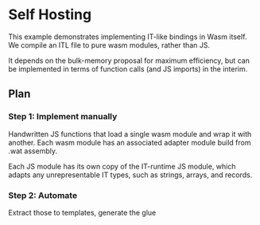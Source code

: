 # Self Hosting

This example demonstrates implementing IT-like bindings in Wasm itself. We
compile an ITL file to pure wasm modules, rather than JS.

It depends on the bulk-memory proposal for maximum efficiency, but can be
implemented in terms of function calls (and JS imports) in the interim.

## Plan

### Step 1: Implement manually

Handwritten JS functions that load a single wasm module and wrap it with another.
Each wasm module has an associated adapter module build from .wat assembly.

Each JS module has its own copy of the IT-runtime JS module, which adapts any
unrepresentable IT types, such as strings, arrays, and records.

### Step 2: Automate

Extract those to templates, generate the glue
